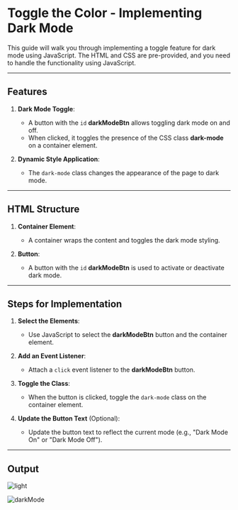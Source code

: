 # Toggle the Color - Implementing Dark Mode

This guide will walk you through implementing a toggle feature for dark mode using JavaScript. The HTML and CSS are pre-provided, and you need to handle the functionality using JavaScript.

---

## Features

1. **Dark Mode Toggle**:
   - A button with the `id` **darkModeBtn** allows toggling dark mode on and off.
   - When clicked, it toggles the presence of the CSS class **dark-mode** on a container element.

2. **Dynamic Style Application**:
   - The `dark-mode` class changes the appearance of the page to dark mode.

---

## HTML Structure

1. **Container Element**:
   - A container wraps the content and toggles the dark mode styling.

2. **Button**:
   - A button with the `id` **darkModeBtn** is used to activate or deactivate dark mode.

---

## Steps for Implementation

1. **Select the Elements**:
   - Use JavaScript to select the **darkModeBtn** button and the container element.

2. **Add an Event Listener**:
   - Attach a `click` event listener to the **darkModeBtn** button.

3. **Toggle the Class**:
   - When the button is clicked, toggle the `dark-mode` class on the container element.

4. **Update the Button Text** (Optional):
   - Update the button text to reflect the current mode (e.g., "Dark Mode On" or "Dark Mode Off").

---

## Output 
![light](https://github.com/user-attachments/assets/00966e8f-0f62-4a9c-b1ba-28c980d15b65)

![darkMode](https://github.com/user-attachments/assets/2579c1b6-8519-4b81-ba5a-81683378291d)



